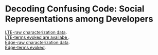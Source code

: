 # Decoding Confusing Code: Social Representations among Developers

<a href="https://github.com/josealdo/code-confusing/blob/master/raw_charac_LTE.png">LTE-raw characterization data</a>.\
<a href="https://github.com/josealdo/code-confusing/blob/master/terms_evoked_LTE.png">LTE-terms evoked are availabe </a>.\
<a href="https://github.com/josealdo/code-confusing/blob/master/raw_charac_Edge.png">Edge-raw characterization data</a>.\
<a href="https://github.com/josealdo/code-confusing/blob/master/terms_evoked_Edge.png">Edge-terms evoked</a>.
